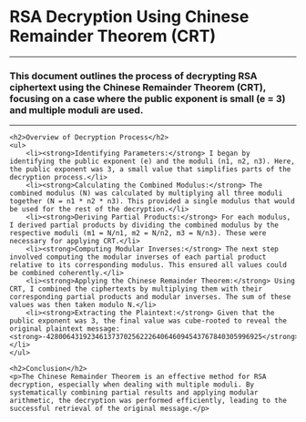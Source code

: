 <h1>RSA Decryption Using Chinese Remainder Theorem (CRT)</h1>
    <hr>
    <h3>This document outlines the process of decrypting RSA ciphertext using the Chinese Remainder Theorem (CRT), focusing on a case where the public exponent is small (e = 3) and multiple moduli are used.</h3>
    <hr>
    
    <h2>Overview of Decryption Process</h2>
    <ul>
        <li><strong>Identifying Parameters:</strong> I began by identifying the public exponent (e) and the moduli (n1, n2, n3). Here, the public exponent was 3, a small value that simplifies parts of the decryption process.</li>
        <li><strong>Calculating the Combined Modulus:</strong> The combined modulus (N) was calculated by multiplying all three moduli together (N = n1 * n2 * n3). This provided a single modulus that would be used for the rest of the decryption.</li>
        <li><strong>Deriving Partial Products:</strong> For each modulus, I derived partial products by dividing the combined modulus by the respective moduli (m1 = N/n1, m2 = N/n2, m3 = N/n3). These were necessary for applying CRT.</li>
        <li><strong>Computing Modular Inverses:</strong> The next step involved computing the modular inverses of each partial product relative to its corresponding modulus. This ensured all values could be combined coherently.</li>
        <li><strong>Applying the Chinese Remainder Theorem:</strong> Using CRT, I combined the ciphertexts by multiplying them with their corresponding partial products and modular inverses. The sum of these values was then taken modulo N.</li>
        <li><strong>Extracting the Plaintext:</strong> Given that the public exponent was 3, the final value was cube-rooted to reveal the original plaintext message: <strong>-42800643192346137370256222640646094543767840305996925</strong>.</li>
    </ul>

    <h2>Conclusion</h2>
    <p>The Chinese Remainder Theorem is an effective method for RSA decryption, especially when dealing with multiple moduli. By systematically combining partial results and applying modular arithmetic, the decryption was performed efficiently, leading to the successful retrieval of the original message.</p>
